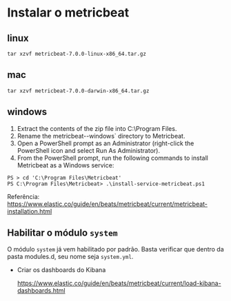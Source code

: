 # Instalar o metricbeat

## linux

```
tar xzvf metricbeat-7.0.0-linux-x86_64.tar.gz
```

## mac

```
tar xzvf metricbeat-7.0.0-darwin-x86_64.tar.gz
```

## windows

1. Extract the contents of the zip file into C:\Program Files.
2. Rename the metricbeat-<version>-windows` directory to Metricbeat.
3. Open a PowerShell prompt as an Administrator (right-click the PowerShell icon and select Run As Administrator).
4. From the PowerShell prompt, run the following commands to install Metricbeat as a Windows service:

```
PS > cd 'C:\Program Files\Metricbeat'
PS C:\Program Files\Metricbeat> .\install-service-metricbeat.ps1
```

Referência:
https://www.elastic.co/guide/en/beats/metricbeat/current/metricbeat-installation.html

## Habilitar o módulo `system`

O módulo `system` já vem habilitado por padrão. Basta verificar que dentro da pasta modules.d, seu nome seja `system.yml`.

- Criar os dashboards do Kibana

    https://www.elastic.co/guide/en/beats/metricbeat/current/load-kibana-dashboards.html
